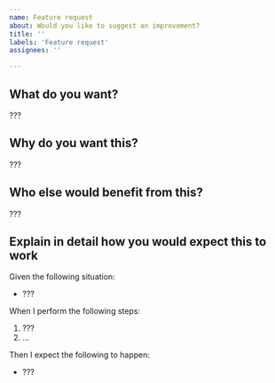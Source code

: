 ```yaml
---
name: Feature request
about: Would you like to suggest an improvement?
title: ''
labels: 'Feature request'
assignees: ''

---
```


## What do you want?
???<!-- Give a brief summary of the feature. -->

## Why do you want this?
???<!-- Explain what you need this for or how this would improve your experience. -->

## Who else would benefit from this?
???<!-- Describe what kind of users would enjoy this feature. -->

## Explain in detail how you would expect this to work
Given the following situation:
* ???<!-- State the circumstance under which this feature would apply. -->

When I perform the following steps:
<!-- List what actions you would take in the situation described above. -->
1. ???
1. ... <!-- Numbering is automatic. -->

Then I expect the following to happen:
* ???<!-- Describe how you would expect the system to behave in response to your actions above. -->

